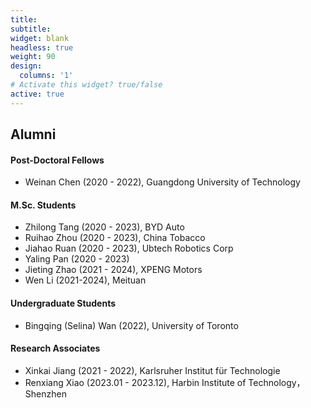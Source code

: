 ```yaml
---
title:
subtitle:
widget: blank
headless: true
weight: 90
design:
  columns: '1'
# Activate this widget? true/false
active: true
---
```

## Alumni
#### Post-Doctoral Fellows
- Weinan Chen (2020 - 2022), Guangdong University of Technology

#### M.Sc. Students

- Zhilong Tang (2020 - 2023), BYD Auto
- Ruihao Zhou (2020 - 2023), China Tobacco
- Jiahao Ruan (2020 - 2023), Ubtech Robotics Corp
- Yaling Pan (2020 - 2023)
- Jieting Zhao (2021 - 2024), XPENG Motors
- Wen Li (2021-2024), Meituan

#### Undergraduate Students
- Bingqing (Selina) Wan (2022), University of Toronto
#### Research Associates
- Xinkai Jiang (2021 - 2022), Karlsruher Institut für Technologie
- Renxiang Xiao (2023.01 - 2023.12), Harbin Institute of Technology，Shenzhen
